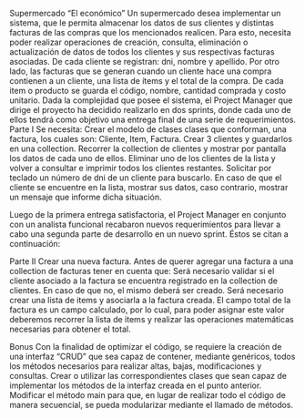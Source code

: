 Supermercado “El económico”
Un supermercado desea implementar un sistema, que le permita almacenar los datos de sus clientes y distintas facturas de las compras que los mencionados realicen. Para esto,  necesita poder realizar operaciones de creación, consulta, eliminación o actualización de datos de  todos los clientes y sus respectivas facturas asociadas.
De cada cliente se registran: dni, nombre y apellido. Por otro lado, las facturas que se generan cuando un cliente hace una compra contienen a un cliente, una lista de ítems y el total de la compra. De cada item o producto se guarda el código, nombre, cantidad comprada y costo unitario.
Dada la complejidad que posee el sistema, el Project Manager que dirige el proyecto ha decidido realizarlo en dos sprints, donde cada uno de ellos tendrá como objetivo una entrega final de una serie de requerimientos.
Parte I
Se necesita:
Crear el modelo de clases clases que conforman, una factura, los cuales son: Cliente, Item, Factura.
Crear 3 clientes y guardarlos en una collection.
Recorrer la collection de clientes y mostrar por pantalla los datos de cada uno de ellos.
Eliminar uno de los clientes de la lista y volver a consultar e imprimir todos los clientes restantes.
Solicitar por teclado un número de dni de un cliente para buscarlo. En caso de que el cliente se encuentre en la lista, mostrar sus datos, caso contrario, mostrar un mensaje que informe dicha situación.

Luego de la primera entrega satisfactoria, el Project Manager en conjunto con un analista funcional recabaron nuevos requerimientos para llevar a cabo una segunda parte de desarrollo en un nuevo sprint. Éstos se citan a continuación:

Parte II
Crear una nueva factura.
Antes de querer agregar una factura a una collection de facturas tener en cuenta que:
Será necesario validar si el cliente asociado a la factura se encuentra registrado en la collection de clientes. En caso de que no, el mismo deberá ser creado.
Será necesario crear una lista de items y asociarla a la factura creada.
El campo total de la factura es un campo calculado, por lo cual, para poder asignar este valor deberemos recorrer la lista de items y realizar las operaciones matemáticas necesarias para obtener el total.

Bonus
Con la finalidad de optimizar el código, se requiere la creación de una interfaz “CRUD” que sea capaz de contener, mediante genéricos, todos los métodos necesarios para realizar altas, bajas, modificaciones y consultas.
Crear o utilizar las correspondientes clases que sean capaz de implementar los métodos de la interfaz creada en el punto anterior.
Modificar el método main para que, en lugar de realizar todo el código de manera secuencial, se pueda modularizar mediante el llamado de métodos.
